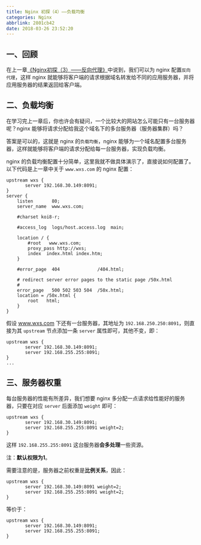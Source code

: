 ```yaml
---
title: Nginx 初探（4）——负载均衡
categories: Nginx
abbrlink: 2801cb42
date: 2018-03-26 23:52:20
---
```


## 一、回顾

在上一章[《Nginx初探（3）——反向代理》](/a2c06ed5.html)中说到，我们可以为 nginx 配置`反向代理`，这样 nginx 就能够将客户端的请求根据域名转发给不同的应用服务器，并将应用服务器的结果返回给客户端。

## 二、负载均衡

在学习完上一章后，你也许会有疑问，一个比较大的网站怎么可能只有一台服务器呢？nginx 能够将请求分配给我这个域名下的多台服务器（服务器集群）吗？

答案是可以的，这就是 nginx 的`负载均衡`，nginx 能够为一个域名配置多台服务器，这样就能够将客户端的请求分配给每一台服务器，实现负载均衡。

nginx 的负载均衡配置十分简单，这里我就不做具体演示了，直接说如何配置了。以下代码是上一章中关于 `www.wxs.com` 的 nginx 配置：

```nginx
upstream wxs {
       server 192.168.30.149:8091;
}
server {
    listen       80;
    server_name  www.wxs.com;

    #charset koi8-r;

    #access_log  logs/host.access.log  main;

    location / {
        #root   www.wxs.com;
        proxy_pass http://wxs;
        index  index.html index.htm;
    }

    #error_page  404              /404.html;

    # redirect server error pages to the static page /50x.html
    #
    error_page   500 502 503 504  /50x.html;
    location = /50x.html {
        root   html;
    }
}
```

假设 www.wxs.com 下还有一台服务器，其地址为 `192.168.250.250:8091`，则直接为其 `upstream` 节点添加一条 `server` 属性即可，其他不变，即：

```nginx
upstream wxs {
       server 192.168.30.149:8091;
       server 192.168.255.255:8091;
}
...
```

## 三、服务器权重

每台服务器的性能有所差异，我们想要 nginx 多分配一点请求给性能好的服务器，只要在对应 `server` 后面添加 `weight` 即可：

```nginx
upstream wxs {
       server 192.168.30.149:8091;
       server 192.168.255.255:8091 weight=2;
}
```

这样 `192.168.255.255:8091` 这台服务器**会多处理**一些资源。

注：**默认权限为1**。

需要注意的是，服务器之前权重是**比例关系**，因此：

```nginx
upstream wxs {
       server 192.168.30.149:8091 weight=2;
       server 192.168.255.255:8091 weight=2;
}
```

等价于：

```nginx
upstream wxs {
       server 192.168.30.149:8091;
       server 192.168.255.255:8091;
}
```
